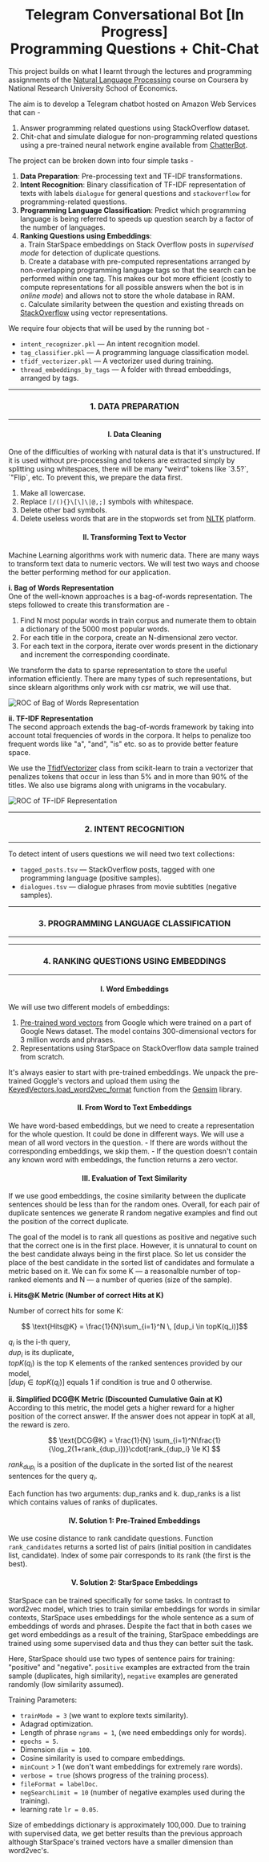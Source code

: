 <h1 align= "center"> Telegram Conversational Bot [In Progress] <br>
Programming Questions + Chit-Chat </h1>

This project builds on what I learnt through the lectures and programming assignments of the [Natural Language Processing](https://www.coursera.org/learn/language-processing) course on Coursera by National Research University School of Economics.  


The aim is to develop a Telegram chatbot hosted on Amazon Web Services that can -   
1. Answer programming related questions using StackOverflow dataset.
2. Chit-chat and simulate dialogue for non-programming related questions using a pre-trained neural network engine available from [ChatterBot](https://github.com/gunthercox/ChatterBot).
  
The project can be broken down into four simple tasks -   
1. **Data Preparation**: Pre-processing text and TF-IDF transformations.  
2. **Intent Recognition**: Binary classification of TF-IDF representation of texts with labels `dialogue` for general questions and `stackoverflow` for programming-related questions.  
3. **Programming Language Classification**: Predict which programming language is being referred to speeds up question search by a factor of the number of languages.  
4. **Ranking Questions using Embeddings**:  
  a. Train StarSpace embeddings on Stack Overflow posts in *supervised mode* for detection of duplicate questions.  
  b. Create a database with pre-computed representations arranged by non-overlapping programming language tags so that the search can be performed within one tag. This makes our bot more efficient (costly to compute representations for all possible answers when the bot is in *online mode*) and allows not to store the whole database in RAM.   
  c. Calculate similarity between the question and existing threads on [StackOverflow](stackoverflow.com) using vector representations.  


We require four objects that will be used by the running bot - 
- `intent_recognizer.pkl` — An intent recognition model.
- `tag_classifier.pkl` — A programming language classification model.
- `tfidf_vectorizer.pkl` — A vectorizer used during training.
- `thread_embeddings_by_tags` — A folder with thread embeddings, arranged by tags.

---
<h3 align= "center"> 1. DATA PREPARATION </h3>  

---  


<h4 align= "center"> I. Data Cleaning </h4>  
One of the difficulties of working with natural data is that it's unstructured. If it is used without pre-processing and tokens are extracted simply by splitting using whitespaces, there will be many "weird" tokens like `3.5?`, `"Flip`, etc. To prevent this, we prepare the data first.



1. Make all lowercase.
2. Replace `[/(){}\[\]\|@,;]` symbols with whitespace.
3. Delete other bad symbols.
4. Delete useless words that are in the stopwords set from [NLTK](nltk.org) platform.

<h4 align= "center"> II. Transforming Text to Vector </h4>   


Machine Learning algorithms work with numeric data. There are many ways to transform text data to numeric vectors. We will test two ways and choose the better performing method for our application.  



**i. Bag of Words Representation**  
One of the well-known approaches is a bag-of-words representation. The steps followed to create this transformation are -
  1. Find N most popular words in train corpus and numerate them to obtain a dictionary of the 5000 most popular words.
  2. For each title in the corpora, create an N-dimensional zero vector.
  3. For each text in the corpora, iterate over words present in the dictionary and increment the corresponding coordinate.

We transform the data to sparse representation to store the useful information efficiently. There are many types of such representations, but since sklearn algorithms only work with csr matrix, we will use that.  

![ROC of Bag of Words Representation](https://github.com/NandanPrasad/Telegram-ChatBot-for-Programming-and-Chitchat/blob/master/download%20(1).png)  


**ii. TF-IDF Representation**  
The second approach extends the bag-of-words framework by taking into account total frequencies of words in the corpora. It helps to penalize too frequent words like "a", "and", "is" etc. so as to provide better feature space.

We use the [TfidfVectorizer](https://scikit-learn.org/stable/modules/generated/sklearn.feature_extraction.text.TfidfVectorizer.html) class from scikit-learn to train a vectorizer that penalizes tokens that occur in less than 5% and in more than 90% of the titles. We also use bigrams along with unigrams in the vocabulary.


![ROC of TF-IDF Representation](https://github.com/NandanPrasad/Telegram-ChatBot-for-Programming-and-Chitchat/blob/master/download.png)  


---
<h3 align= "center"> 2. INTENT RECOGNITION </h3>  

---  

To detect intent of users questions we will need two text collections:

- `tagged_posts.tsv` — StackOverflow posts, tagged with one programming language (positive samples).
- `dialogues.tsv` — dialogue phrases from movie subtitles (negative samples).


---
<h3 align= "center"> 3. PROGRAMMING LANGUAGE CLASSIFICATION </h3>  

---  

---
<h3 align= "center"> 4. RANKING QUESTIONS USING EMBEDDINGS </h3>  

---  

<h4 align= "center"> I. Word Embeddings </h4>   

We will use two different models of embeddings:
  1. [Pre-trained word vectors](https://code.google.com/archive/p/word2vec/) from Google which were trained on a part of Google News dataset. The model contains 300-dimensional vectors for 3 million words and phrases.
  2. Representations using StarSpace on StackOverflow data sample trained from scratch.
  
  
It's always easier to start with pre-trained embeddings. We unpack the pre-trained Goggle's vectors and upload them using the [KeyedVectors.load_word2vec_format](https://radimrehurek.com/gensim/models/keyedvectors.html) function from the [Gensim](https://radimrehurek.com/gensim/) library.


<h4 align= "center"> II. From Word to Text Embeddings </h4>   
We have word-based embeddings, but we need to create a representation for the whole question. It could be done in different ways. We will use a mean of all word vectors in the question.
  - If there are words without the corresponding embeddings, we skip them.
  - If the question doesn't contain any known word with embeddings, the function returns a zero vector.
  

<h4 align= "center"> III. Evaluation of Text Similarity </h4>   

If we use good embeddings, the cosine similarity between the duplicate sentences should be less than for the random ones. Overall, for each pair of duplicate sentences we generate R random negative examples and find out the position of the correct duplicate.

The goal of the model is to rank all questions as positive and negative such that the correct one is in the first place. However, it is unnatural to count on the best candidate always being in the first place. So let us consider the place of the best candidate in the sorted list of candidates and formulate a metric based on it. We can fix some K — a reasonalble number of top-ranked elements and N — a number of queries (size of the sample). 

**i. Hits@K Metric (Number of correct Hits at K)**  

Number of correct hits for some K:  

$$ \text{Hits@K} = \frac{1}{N}\sum_{i=1}^N \, [dup_i \in topK(q_i)]$$

$q_i$ is the i-th query,   
$dup_i$ is its duplicate,  
$topK(q_i)$ is the top K elements of the ranked sentences provided by our model,   
$[dup_i \in topK(q_i)]$ equals 1 if condition is true and 0 otherwise.

**ii. Simplified DCG@K Metric (Discounted Cumulative Gain at K)**  
According to this metric, the model gets a higher reward for a higher position of the correct answer. If the answer does not appear in topK at all, the reward is zero.


$$ \text{DCG@K} = \frac{1}{N} \sum_{i=1}^N\frac{1}{\log_2(1+rank_{dup_i})}\cdot[rank_{dup_i} \le K] $$ 

$rank_{dup_i}$ is a position of the duplicate in the sorted list of the nearest sentences for the query $q_i$. 




Each function has two arguments: dup_ranks and k. dup_ranks is a list which contains values of ranks of duplicates.


<h4 align= "center"> IV. Solution 1: Pre-Trained Embeddings </h4>   

We use cosine distance to rank candidate questions. Function `rank_candidates` returns a sorted list of pairs (initial position in candidates list, candidate). Index of some pair corresponds to its rank (the first is the best).


<h4 align= "center"> V. Solution 2: StarSpace Embeddings </h4>  

StarSpace can be trained specifically for some tasks. In contrast to word2vec model, which tries to train similar embeddings for words in similar contexts, StarSpace uses embeddings for the whole sentence as a sum of embeddings of words and phrases. Despite the fact that in both cases we get word embeddings as a result of the training, StarSpace embeddings are trained using some supervised data and thus they can better suit the task.

Here, StarSpace should use two types of sentence pairs for training: "positive" and "negative". 
  `positive` examples are extracted from the train sample (duplicates, high similarity), 
  `negative` examples are generated randomly (low similarity assumed).

Training Parameters:
- `trainMode = 3` (we want to explore texts similarity).
- Adagrad optimization.
- Length of phrase `ngrams = 1`, (we need embeddings only for words).
- `epochs = 5`.
- Dimension `dim = 100`.
- Cosine similarity is used to compare embeddings.
- `minCount` > 1 (we don't want embeddings for extremely rare words).
- `verbose = true` (shows progress of the training process).
- `fileFormat = labelDoc`.
- `negSearchLimit = 10` (number of negative examples used during the training).
- learning rate `lr = 0.05`.

Size of embeddings dictionary is approximately 100,000. 
Due to training with supervised data, we get better results than the previous approach although StarSpace's trained vectors have a smaller dimension than word2vec's.
